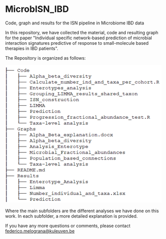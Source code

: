 # MicrobISN_IBD
 Code, graph and results for the ISN pipeline in Microbiome IBD data


In this repository, we have collected the material, code and resulting graph for the paper "Individual specific network-based prediction of microbial interaction signatures predictive of response to small-molecule based therapies in IBD patients".

The Repository is organized as follows: 

![image](images/Picture_Tree.png)


Where the main subfolders are the different analyses we have done on this work. In each subfolder, a more detailed explanation is provided. 

If you have any more questions or comments, please contact federico.melograna@kuleuven.be

